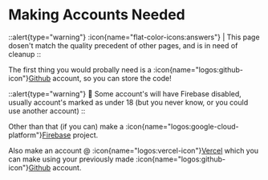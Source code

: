 # Making Accounts Needed

::alert{type="warning"}
:icon{name="flat-color-icons:answers"} | This page dosen't match the quality precedent of other pages, and is in need of cleanup
::

The first thing you would probally need is a :icon{name="logos:github-icon"}[Github](https://github.com) account, so you can store the code!

::alert{type="warning"}
🤔 Some account's will have Firebase disabled, usually account's marked as under 18 (but you never know, or you could use another account)
::

Other than that (if you can) make a :icon{name="logos:google-cloud-platform"}[Firebase](https://firebase.google.com) project.

Also make an account @ :icon{name="logos:vercel-icon"}[Vercel](https://vercel.app) which you can make using your previously made :icon{name="logos:github-icon"}[Github](https://github.com) account.
